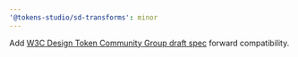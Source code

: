 ```yaml
---
'@tokens-studio/sd-transforms': minor
---
```


Add [W3C Design Token Community Group draft spec](https://design-tokens.github.io/community-group/format/) forward compatibility.
